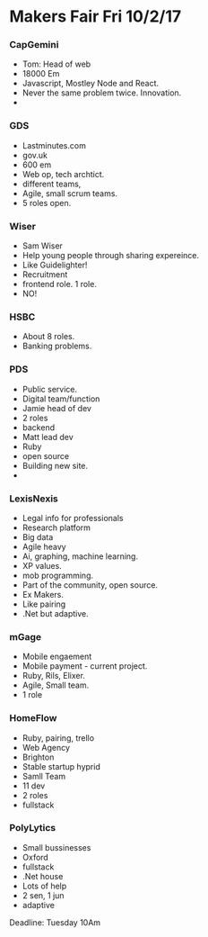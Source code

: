 # Makers Fair Fri 10/2/17

### CapGemini
* Tom: Head of web
* 18000 Em
* Javascript, Mostley Node and React.
* Never the same problem twice. Innovation.
* 

### GDS
* Lastminutes.com
* gov.uk
* 600 em
* Web op, tech archtict.
* different teams, 
* Agile, small scrum teams.
* 5 roles open.


### Wiser
* Sam Wiser
* Help young people through sharing expereince.
* Like Guidelighter!
* Recruitment
* frontend role. 1 role.
* NO!


### HSBC
* About 8 roles.
* Banking problems.



### PDS
* Public service.
* Digital team/function
* Jamie head of dev
* 2 roles
* backend
* Matt lead dev
* Ruby
* open source
* Building new site.
* 

### LexisNexis
* Legal info for professionals
* Research platform
* Big data
* Agile heavy
* Ai, graphing, machine learning.
* XP values.
* mob programming.
* Part of the community, open source.
* Ex Makers.
* Like pairing
* .Net but adaptive.



### mGage
* Mobile engaement
* Mobile payment  - current project.
* Ruby, Rils, Elixer.
* Agile, Small team.
* 1 role


### HomeFlow
* Ruby, pairing, trello
* Web Agency
* Brighton
* Stable startup hyprid
* Samll Team
* 11 dev
* 2 roles
* fullstack




### PolyLytics
* Small bussinesses
* Oxford
* fullstack
* .Net house
* Lots of help
* 2 sen, 1 jun
* adaptive




Deadline: Tuesday 10Am

